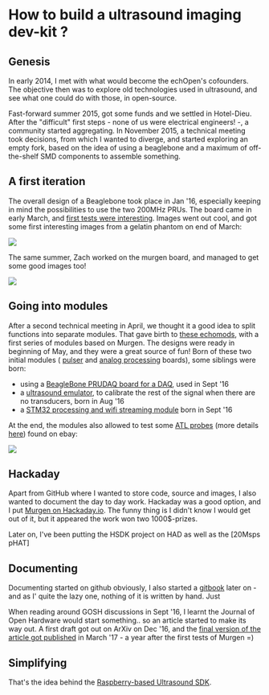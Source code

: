 # How to build a ultrasound imaging dev-kit ?

## Genesis

In early 2014, I met with what would become the echOpen's cofounders. The objective then was to explore old technologies used in ultrasound, and see what one could do with those, in open-source.

Fast-forward summer 2015, got some funds and we settled in Hotel-Dieu. After the "difficult" first steps - none of us were electrical engineers! -, a community started aggregating. In November 2015, a technical meeting took decisions, from which I wanted to diverge, and started exploring an empty fork, based on the idea of using a beaglebone and a maximum of off-the-shelf SMD components to assemble something.

## A first iteration

The overall design of a Beaglebone took place in Jan '16, especially keeping in mind the possibilities to use the two 200MHz PRUs. The board came in early March, and [first tests were interesting](https://github.com/kelu124/murgen-dev-kit/blob/master/hardware/Readme.md). Images went out cool, and got some first interesting images from a gelatin phantom on end of March:

![](https://raw.githubusercontent.com/kelu124/murgen-dev-kit/master/worklog/Images/Session_7/20160328-141152.data-DEC1-SC-4T.png)

The same summer, Zach worked on the murgen board, and managed to get some good images too!

![](https://raw.githubusercontent.com/ZTaylor39/murgen-dev-kit/zach/worklog/Zach/2016-07-06/tp2.png)

## Going into modules

After a second technical meeting in April, we thought it a good idea to split functions into separate modules. That gave birth to [these echomods](https://github.com/kelu124/echomods/), with a first series of modules based on Murgen. The designs were ready in beginning of May, and they were a great source of fun! Born of these two initial modules ( [pulser](/tobo/) and [analog processing](/goblin/) boards), some siblings were born:
* using a [BeagleBone PRUDAQ board for a DAQ](/toadkiller/), used in Sept '16
* a [ultrasound emulator](/silent/), to calibrate the rest of the signal when there are no transducers, born in Aug '16
* a [STM32 processing and wifi streaming module](/croaker/) born in Sept '16

At the end, the modules also allowed to test some [ATL probes](/retroATL3/) (more details [here](/include/ATL.md)) found on ebay:

![](https://raw.githubusercontent.com/kelu124/echomods/master/include/20160814/sonde3V_1-4.csv-SC.png)

## Hackaday

Apart from GitHub where I wanted to store code, source and images, I also wanted to document the day to day work. Hackaday was a good option, and I put [Murgen on Hackaday.io](http://hackaday.com/2016/04/12/a-developers-kit-for-medical-ultrasound/). The funny thing is I didn't know I would get out of it, but it appeared the work won two 1000$-prizes. 

Later on, I've been putting the HSDK project on HAD as well as the [20Msps pHAT]

## Documenting

Documenting started on github obviously, I also started a [gitbook](https://kelu124.gitbooks.io/echomods/content/) later on - and as I' quite the lazy one, nothing of it is written by hand. Just 

When reading around GOSH discussions in Sept '16, I learnt the Journal of Open Hardware would start something.. so an article started to make its way out. A first draft got out on ArXiv on Dec '16, and the [final version of the article got published](http://openhardware.metajnl.com/articles/10.5334/joh.2/) in March '17 - a year after the first tests of Murgen =)

## Simplifying

That's the idea behind the [Raspberry-based Ultrasound SDK](https://hackaday.io/project/10899-a-debugger-for-ultrasound-imaging).




